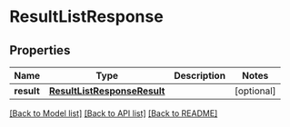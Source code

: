 # ResultListResponse

## Properties
Name | Type | Description | Notes
------------ | ------------- | ------------- | -------------
**result** | [**ResultListResponseResult**](ResultListResponseResult.md) |  | [optional] 

[[Back to Model list]](../README.md#documentation-for-models) [[Back to API list]](../README.md#documentation-for-api-endpoints) [[Back to README]](../README.md)


